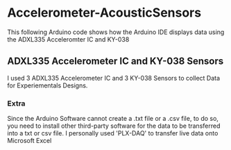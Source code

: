 # Accelerometer-AcousticSensors
This following Arduino code shows how the Arduino IDE displays data using the ADXL335 Acceleromter IC and KY-038
 
## ADXL335 Accelerometer IC and KY-038 Sensors
I used 3 ADXL335 Accelerometer IC and 3 KY-038 Sensors to collect Data for Experiementals Designs.

### Extra
Since the Arduino Software cannot create a .txt file or a .csv file, to do so, you need to install other third-party software for the data to be transferred into a txt or csv file. I personally used 'PLX-DAQ' to transfer live data onto Microsoft Excel 
